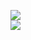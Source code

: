 [![](https://img.shields.io/badge/Made%20With-Github%20Spray-lightgrey.svg?style=for-the-badge&logo=github)](https://github.com/Annihil/github-spray#29043)  
[![](https://i.imgur.com/2DrTn0Z.gif)](https://github.com/Annihil/github-spray)